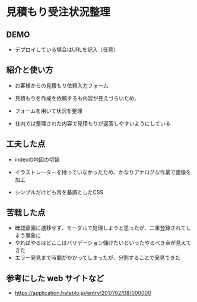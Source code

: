 # 見積もり受注状況整理

## DEMO

  - デプロイしている場合はURLを記入（任意）

## 紹介と使い方

  - お客様からの見積もり依頼入力フォーム

  - 見積もりを作成を依頼するも内容が見えづらいため、

  - フォームを用いて状況を整理

  - 社内では整理された内容で見積もりが返答しやすいようにしている

## 工夫した点

  - indexの地図の切替

  - イラストレーターを持っていなかったため、かなりアナログな作業で画像を加工

  - シンプルだけども青を基調としたCSS

## 苦戦した点

  - 確認画面に遷移せず、モーダルで処理しようと思ったが、二重登録されてしまう事象に
  - やればやるほどここはバリデーション儲けたいといったやるべき点が見えてきた
  - エラー発見まで時間がかかってしまったが、分割することで発見できた

## 参考にした web サイトなど

  - https://application.hateblo.jp/entry/2017/02/08/000000